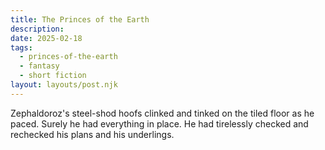```yaml
---
title: The Princes of the Earth
description: 
date: 2025-02-18
tags:
  - princes-of-the-earth
  - fantasy
  - short fiction
layout: layouts/post.njk
---
```


Zephaldoroz's steel-shod hoofs clinked and tinked on the tiled floor as he paced. Surely he had everything in place.
He had tirelessly checked and rechecked his plans and his underlings.

